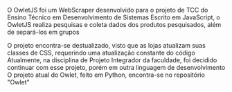O OwletJS foi um WebScraper desenvolvido para o projeto de TCC do Ensino Técnico em Desenvolvimento de Sistemas
Escrito em JavaScript, o OwletJS realiza pesquisas e coleta dados dos produtos pesquisados, além de separá-los em grupos

O projeto encontra-se destualizado, visto que as lojas atualizam suas classes de CSS, requerindo uma atualização constante do código
Atualmente, na disciplina de Projeto Integrador da faculdade, foi decidido continuar com esse projeto, porém em outra linguagem de desenvolvimento
O projeto atual do Owlet, feito em Python, encontra-se no repositório "Owlet"
